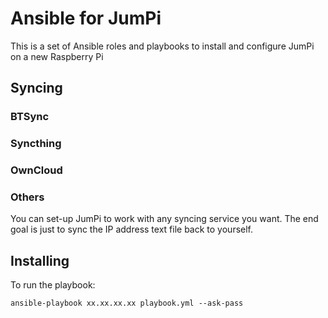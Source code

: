 # Ansible for JumPi
This is a set of Ansible roles and playbooks to install and configure JumPi on a new Raspberry Pi

## Syncing

### BTSync

### Syncthing

### OwnCloud

### Others
You can set-up JumPi to work with any syncing service you want. The end goal is just to sync the IP address text file back to yourself.

## Installing

To run the playbook:

```ansible-playbook xx.xx.xx.xx playbook.yml --ask-pass```

